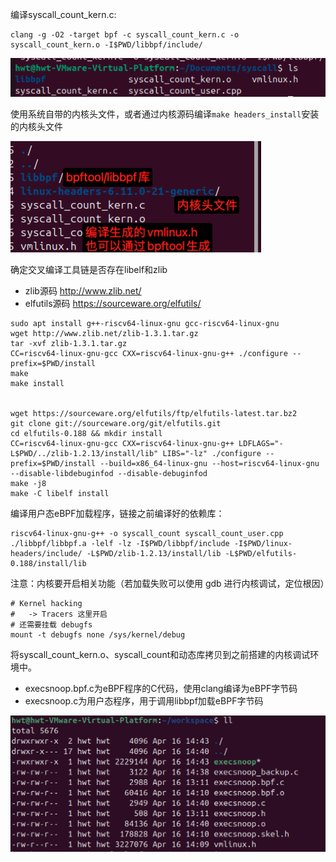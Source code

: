 编译syscall_count_kern.c:
```shell
clang -g -O2 -target bpf -c syscall_count_kern.c -o syscall_count_kern.o -I$PWD/libbpf/include/
```

![alt text](image-1.png)

使用系统自带的内核头文件，或者通过内核源码编译`make headers_install`安装的内核头文件

![alt text](image-2.png)

确定交叉编译工具链是否存在libelf和zlib
- zlib源码 http://www.zlib.net/
- elfutils源码 https://sourceware.org/elfutils/

```shell
sudo apt install g++-riscv64-linux-gnu gcc-riscv64-linux-gnu
wget http://www.zlib.net/zlib-1.3.1.tar.gz
tar -xvf zlib-1.3.1.tar.gz
CC=riscv64-linux-gnu-gcc CXX=riscv64-linux-gnu-g++ ./configure --prefix=$PWD/install
make 
make install


wget https://sourceware.org/elfutils/ftp/elfutils-latest.tar.bz2
git clone git://sourceware.org/git/elfutils.git
cd elfutils-0.188 && mkdir install
CC=riscv64-linux-gnu-gcc CXX=riscv64-linux-gnu-g++ LDFLAGS="-L$PWD/../zlib-1.2.13/install/lib" LIBS="-lz" ./configure --prefix=$PWD/install --build=x86_64-linux-gnu --host=riscv64-linux-gnu --disable-libdebuginfod --disable-debuginfod
make -j8
make -C libelf install

```
编译用户态eBPF加载程序，链接之前编译好的依赖库：
```shell
riscv64-linux-gnu-g++ -o syscall_count syscall_count_user.cpp ./libbpf/libbpf.a -lelf -lz -I$PWD/libbpf/include -I$PWD/linux-headers/include/ -L$PWD/zlib-1.2.13/install/lib -L$PWD/elfutils-0.188/install/lib

```
注意：内核要开启相关功能（若加载失败可以使用 gdb 进行内核调试，定位根因）

```shell
# Kernel hacking
#   -> Tracers 这里开启
# 还需要挂载 debugfs
mount -t debugfs none /sys/kernel/debug
```

将syscall_count_kern.o、syscall_count和动态库拷贝到之前搭建的内核调试环境中。


- execsnoop.bpf.c为eBPF程序的C代码，使用clang编译为eBPF字节码
- execsnoop.c为用户态程序，用于调用libbpf加载eBPF字节码


![alt text](image-8.png)


